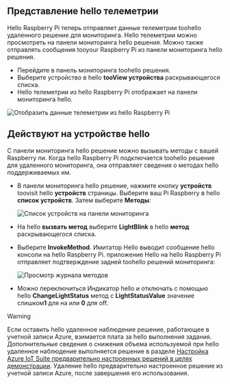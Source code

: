 ## <a name="view-hello-telemetry"></a>Представление hello телеметрии

Hello Raspberry Pi теперь отправляет данные телеметрии toohello удаленного решение для мониторинга. Hello телеметрии можно просмотреть на панели мониторинга hello решения. Можно также отправлять сообщения tooyour Raspberry Pi из панели мониторинга hello решения.

- Перейдите в панель мониторинга toohello решения.
- Выберите устройство в hello **tooView устройства** раскрывающегося списка.
- Hello телеметрии из hello Raspberry Pi отображает на панели мониторинга hello.

![Отобразить данные телеметрии из hello Raspberry Pi][img-telemetry-display]

## <a name="act-on-hello-device"></a>Действуют на устройстве hello

С панели мониторинга hello решение можно вызывать методы с вашей Raspberry пи. Когда hello Raspberry Pi подключается toohello решение для удаленного мониторинга, она отправляет сведения о методах hello поддерживаемых им.

- В панели мониторинга hello решение, нажмите кнопку **устройств** toovisit hello **устройств** страницы. Выберите ваш Pi Raspberry в hello **список устройств**. Затем выберите **Методы**:

    ![Список устройств на панели мониторинга][img-list-devices]

- На hello **вызвать метод** выберите **LightBlink** в hello **метод** раскрывающегося списка.

- Выберите **InvokeMethod**. Имитатор Hello выводит сообщение hello консоли на hello Raspberry Pi. приложение Hello на hello Raspberry Pi отправляет подтверждение задней toohello решений мониторинга:

    ![Просмотр журнала методов][img-method-history]

- Можно переключиться Индикатор hello и отключать с помощью hello **ChangeLightStatus** метод с **LightStatusValue** значение слишком**1** для на или **0** для off.

> [!WARNING]
> Если оставить hello удаленное наблюдение решение, работающее в учетной записи Azure, взимается плата за hello выполнения задания. Дополнительные сведения о снижения объема используемой при hello удаленное наблюдение выполняется решение в разделе [Настройка Azure IoT Suite предварительно настроенных решений в целях демонстрации][lnk-demo-config]. Удаление hello предварительно настроенное решение из учетной записи Azure, после завершения его использования.


[img-telemetry-display]: media/iot-suite-raspberry-pi-kit-view-telemetry-simulator/telemetry.png
[img-list-devices]: media/iot-suite-raspberry-pi-kit-view-telemetry-simulator/listdevices.png
[img-method-history]: media/iot-suite-raspberry-pi-kit-view-telemetry-simulator/methodhistory.png

[lnk-demo-config]: https://github.com/Azure/azure-iot-remote-monitoring/blob/master/Docs/configure-preconfigured-demo.md